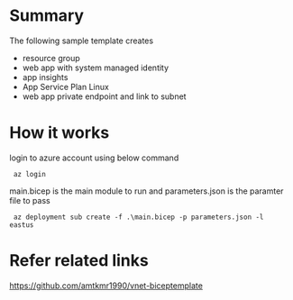 <h1> Summary </h1>

The following sample template creates 
- resource group
- web app with system managed identity 
- app insights
- App Service Plan Linux 
- web app private endpoint and link to subnet 

<h1> How it works </h1>

login to azure account using below command 

<code> az login </code>

main.bicep is the main module to run and parameters.json is the paramter file to pass 

<code> az deployment sub create -f .\main.bicep -p parameters.json -l eastus </code>

<h1> Refer related links </h1>

https://github.com/amtkmr1990/vnet-biceptemplate

